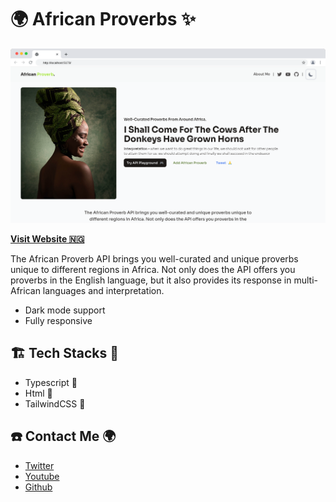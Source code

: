 # **🌍 African Proverbs ✨**

![Project Showcase](./screenshot.png)

**[Visit Website 🇳🇬](https://africanproverbs.vercel.app)**

The African Proverb API brings you well-curated and unique proverbs unique to different regions in Africa. Not only does the API offers you proverbs in the English language, but it also provides its response in multi-African languages and interpretation.

- Dark mode support
- Fully responsive

## **🏗️ Tech Stacks 🚧**

- Typescript 🦖
- Html 🍨
- TailwindCSS 🎨

## **☎️ Contact Me 🌍**

- [Twitter](https://twitter.com/trickthevick)
- [Youtube](https://www.youtube.com/@trickthevick)
- [Github](https://github.com/elvis-ndubuisi)
